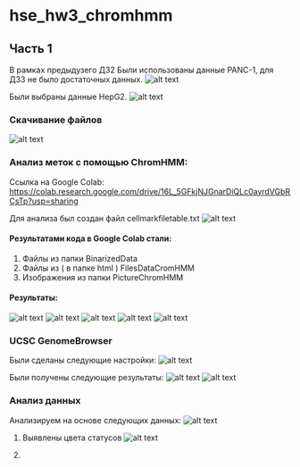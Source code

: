 # hse_hw3_chromhmm

## Часть 1
В рамках предыдузего ДЗ2 Были использованы данные PANC-1, для ДЗ3 не было достаточных данных.
![alt text](Panc1.png)

Были выбраны данные HepG2.
![alt text](HepG2.png)

### Скачивание файлов 
![alt text](files.png)

### Анализ меток с помощью ChromHMM:
Ссылка на Google Colab: https://colab.research.google.com/drive/16L_5GFkjNJGnarDiQLc0ayrdVGbRCsTp?usp=sharing

Для анализа был создан файл cellmarkfiletable.txt
![alt text](cellmarkfiletable.png)

#### Результатами кода в Google Colab стали:
1) Файлы из папки BinarizedData
2) Файлы из ( в папке html ) FilesDataCromHMM
3) Изображения из папки PictureChromHMM

#### Результаты:
![alt text](PictureChromHMM/EmissionParameters.png)
![alt text](PictureChromHMM/FoldEnrichment.png)
![alt text](PictureChromHMM/RefSeqTES.png)
![alt text](PictureChromHMM/RefSeqTSS.png)
![alt text](PictureChromHMM/TransitionParameters.png)


### UCSC GenomeBrowser 

Были сделаны следующие настройки:
![alt text](Genome/GenomeSettings.png)

Были получены следующие результаты:
![alt text](Genome/Genome1.png)
![alt text](Genome/Genome2.png)

### Анализ данных
Анализируем на основе следующих данных:
![alt text](PictureChromHMM/FoldEnrichment.png)

1) Выявлены цвета статусов
![alt text](resuts/color.png)

2) 
